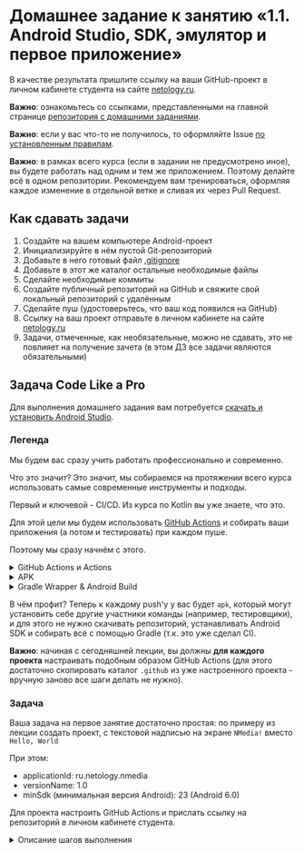 # Домашнее задание к занятию «1.1. Android Studio, SDK, эмулятор и первое приложение»

В качестве результата пришлите ссылку на ваши GitHub-проект в личном кабинете студента на сайте [netology.ru](https://netology.ru).

**Важно**: ознакомьтесь со ссылками, представленными на главной странице [репозитория с домашними заданиями](../README.md).

**Важно**: если у вас что-то не получилось, то оформляйте Issue [по установленным правилам](../report-requirements.md).

**Важно**: в рамках всего курса (если в задании не предусмотрено иное), вы будете работать над одним и тем же приложением. Поэтому делайте всё в одном репозитории. Рекомендуем вам тренироваться, оформляя каждое изменение в отдельной ветке и сливая их через Pull Request.

## Как сдавать задачи

1. Создайте на вашем компьютере Android-проект
1. Инициализируйте в нём пустой Git-репозиторий
1. Добавьте в него готовый файл [.gitignore](../.gitignore)
1. Добавьте в этот же каталог остальные необходимые файлы
1. Сделайте необходимые коммиты
1. Создайте публичный репозиторий на GitHub и свяжите свой локальный репозиторий с удалённым
1. Сделайте пуш (удостоверьтесь, что ваш код появился на GitHub)
1. Ссылку на ваш проект отправьте в личном кабинете на сайте [netology.ru](https://netology.ru)
1. Задачи, отмеченные, как необязательные, можно не сдавать, это не повлияет на получение зачета (в этом ДЗ все задачи являются обязательными)

## Задача Code Like a Pro

Для выполнения домашнего задания вам потребуется [скачать и установить Android Studio](https://github.com/netology-code/guides/blob/master/android/android_studio/instruction1.md).

### Легенда

Мы будем вас сразу учить работать профессионально и современно.

Что это значит? Это значит, мы собираемся на протяжении всего курса использовать самые современные инструменты и подходы.

Первый и ключевой - CI/CD. Из курса по Kotlin вы уже знаете, что это.

Для этой цели мы будем использовать [GitHub Actions](https://github.com/features/actions) и собирать ваши приложения (а потом и тестировать) при каждом пуше.


Поэтому мы сразу начнём с этого.

<details>
<summary>GitHub Actions и Actions</summary>

GitHub Actions устроен следующим образом: по наступлению определённых событий запускают worker'ы (будем считать, что это машинки с установленной ОС и ПО), в которых вы можете производить определённые операции (например, собирать код, запускать автотесты и т.д.).

Для некоторых операций есть уже готовые Actions - т.е. готовые "скрипты", которые автоматизируют часть работ в рамках GitHub Actions.

Например:
1. "Checkout" (или клонирование) репозитория в worker
1. Публикация файлов из worker'а

За клонирование отвечает [Checkout](https://github.com/marketplace/actions/checkout), а за публикацию - [Upload a Build Artifact](https://github.com/marketplace/actions/upload-a-build-artifact). Их мы и будем использовать.

Они описываются в yaml-файле в формате:
```yaml
- name: Имя шага
  uses: actions/checkout@v2 # или actions/upload-artifact@v3
  with:
    # набор опций, специфичный для конкретного Action'а
```
</details>

<details>
<summary>APK</summary>

APK (Android Package) - это файл с расширением `.apk`, в который собирается приложение для дальнейшего распространения: Google Play или установки вручную. И, конечно же, получить мы его можем с помощью инструментов, входящих в Android SDK.

Получив apk-файл, его можно простым Drag-and-Drop'ом перенести в окошко эмулятора, установив для использования.

Таким образом, наша цель - получить этот самый apk-файл. Как это сделать - читайте в разделе про Gradle Wrapper и Android Build.
</details>

<details>
<summary>Gradle Wrapper & Android Build</summary>

Мы уже знакомы с Gradle по лекциям Kotlin. Gradle - это инструмент управления проектом.

В рамках Gradle определяются задачи, которые можно выполнять с кодом проекта:
* сборка
* тестирование
* и т.д.

Gradle - это отдельный инструмент и его необходимо отдельно устанавливать.

Но чтобы с этим не "заморачиваться", сделали следующую вещь: [Gradle Wrapper](https://docs.gradle.org/current/userguide/gradle_wrapper.html) - это специальный скрипт, который поставляется вместе с вашим проектом и сам при необходимости скачивает Gradle и запускает его.

Этот скрипт расположен в файле `gradlew` (Linux/Mac) и `gradlew.bat` (Windows).

Когда вы запускаете `gradlew build`, скрипт проверяет, скачан ли Gradle. Если нет, то скачивает, а потом сам вызывает Gradle.

Есть единственный нюанс: иногда файл `gradlew` нельзя запустить из-за проблем с правами (например, проект был создан на ОС Windows), поэтому нужна одна дополнительная команда, чтобы это исправить. В проектах на Koltin это выглядело вот так:

```yaml
- name: Grant execute permission for gradlew
  run: chmod +x gradlew
- name: Build with Gradle
  run: ./gradlew build --info
```

Мы сделаем так же. В результате сборки (если она пройдёт успешно) как раз и появится необходимый нам файл (если быть точнее, целых два: один для отладки - debug apk, второй для релиза release apk). Нас пока будет интересовать именно debug-пакет (про release будем говорить отдельно), который мы и зальём в качестве артефакта сборки с помощью соответствующего action'а.

Ключевой нюанс: вы можете столкнуться с ошибкой вида:
```
BUILD FAILED in 42s
License for package Android SDK Build-Tools 30.0.2 accepted.
Preparing "Install Android SDK Build-Tools 30.0.2 (revision: 30.0.2)".
Warning: Failed to read or create install properties file.
##[error]Process completed with exit code 1.
```

Такое может произойти, если в вашем `build.gradle` в `buildToolsVersion` указана версия, которая ещё не доступна в конкретном worker'е ([список доступных в Ubuntu 18.04](https://github.com/actions/virtual-environments/blob/main/images/linux/Ubuntu1804-README.md)). Ребята из GitHub Actions, конечно же обновляют ПО, но не день в день. Поэтому при необходимости понизьте версию в своём `build.gradle` до той, что доступна в worker'е.
</details>

В чём профит? Теперь к каждому push'у у вас будет `apk`, который могут установить себе другие участники команды (например, тестировщики), и для этого не нужно скачивать репозиторий, устанавливать Android SDK и собирать всё с помощью Gradle (т.к. это уже сделал CI).

**Важно**: начиная с сегодняшней лекции, вы должны **для каждого проекта** настраивать подобным образом GitHub Actions (для этого достаточно скопировать каталог `.github` из уже настроенного проекта - вручную заново все шаги делать не нужно).

### Задача

Ваша задача на первое занятие достаточно простая: по примеру из лекции создать проект, с текстовой надписью на экране `NMedia!` вместо `Hello, World`

При этом:
* applicationId: ru.netology.nmedia
* versionName: 1.0
* minSdk (минимальная версия Android): 23 (Android 6.0)

Для проекта настроить GitHub Actions и прислать ссылку на репозиторий в личном кабинете студента.

<details>
<summary>Описание шагов выполнения</summary>

1\. Публикуете свой проект на GitHub

2\. Как и Kotlin, переходите на вкладку Actions и выбираете любой (мы всё равно заменим содержимое):

![](pic/actions.png)

3\. Заменяете содержимое на следующее (о предназначении читайте в разделе Справка выше):

```yaml
name: CI

on:
  push:
    branches: '*'
  pull_request:
    branches: '*'

jobs:
  build:
    runs-on: ubuntu-20.04

    steps:
      - name: Checkout Code
        uses: actions/checkout@v3

      - name: Build
        run: |
          chmod +x ./gradlew
          ./gradlew build

      - name: Upload Build Artifact
        uses: actions/upload-artifact@v3
        with:
          name: app-debug.apk
          path: app/build/outputs/apk/debug/app-debug.apk
```

4\. Удостоверяетесь, что сборка прошла успешно и в артефактах появился `app-debug.apk`:

![](pic/build.png)

[Пример настроенного проекта](https://github.com/netology-code/and2ci).

</details>
